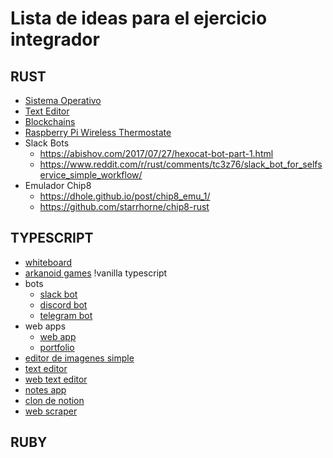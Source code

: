 # Lista de ideas para el ejercicio integrador

## RUST 

* [Sistema Operativo](https://os.phil-opp.com)
* [Text Editor](https://www.philippflenker.com/hecto/)
* [Blockchains](https://www.philippflenker.com/hecto/)
* [Raspberry Pi Wireless Thermostate](https://medium.com/@mikehentges65/raspberry-pi-wireless-thermostat-in-rust-45a5d35196cf)
* Slack Bots
    * https://abishov.com/2017/07/27/hexocat-bot-part-1.html
    * https://www.reddit.com/r/rust/comments/tc3z76/slack_bot_for_selfservice_simple_workflow/
* Emulador Chip8
    * https://dhole.github.io/post/chip8_emu_1/
    * https://github.com/starrhorne/chip8-rust


## TYPESCRIPT
* [whiteboard](https://github.com/excalidraw/excalidraw)
* [arkanoid games](https://www.youtube.com/watch?v=7bejSTim38A) !vanilla typescript
* bots
    * [slack bot](https://www.upsilonit.com/blog/create-a-slack-bot-with-typescript-in-3-steps)
    * [discord bot](https://www.freecodecamp.org/news/build-a-100-days-of-code-discord-bot-with-typescript-mongodb-and-discord-js-13/)
    * [telegram bot](https://medium.com/geekculture/build-a-telegram-bot-using-typescript-node-js-and-telegraf-and-deploy-it-on-heroku-fcc28c15614f)
* web apps
    * [web app](https://codeburst.io/a-beginners-guide-to-setting-up-a-web-application-with-typescript-and-express-e1cf8319bc5c)
    * [portfolio](https://zeyadetman.com/posts/how-i-built-my-portfolio-using-nextjs-typescript-chakraui)
* [editor de imagenes simple](https://reactjsexample.com/simple-image-editor-built-with-react-mobx-typescript/)
* [text editor](https://www.smashingmagazine.com/2021/05/building-wysiwyg-editor-javascript-slatejs/)
* [web text editor](https://betterprogramming.pub/create-a-custom-web-editor-using-typescript-react-antlr-and-monaco-editor-part-1-2f710c69c18c)
* [notes app](https://www.youtube.com/watch?v=01YKQmia2Jw)
* [clon de notion](https://medium.com/swlh/how-to-build-a-text-editor-like-notion-c510aedfdfcc)
* [web scraper](https://dev.to/caelinsutch/building-a-web-scraper-in-typescript-14l1)

## RUBY
